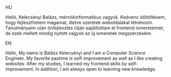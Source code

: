 HU

Helló, Kelecsényi Balázs, mérnökinformatikus vagyok. Kedvenc időtöltésem, hogy fejleszthetem magamat, illetve szeretek weboldalakat létrehozni. Tanulmányaim után önfejlesztés útján sajátítottam el frontend ismereteimet, de ezek mellett mindig nyitott vagyok az új ismeretek megszerzésére.


EN

Hello, My name is Balázs Kelecsényi and I am a Computer Science Engineer. My favorite pastime is self-improvement as well as I like creating websites. After my studies, I learned my frontend skills by self-improvement. In addition, I am always open to learning new knowledge.

